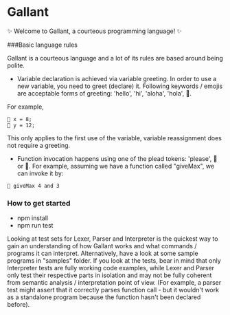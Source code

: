 # Gallant

✨ Welcome to Gallant, a courteous programming language! ✨

###Basic language rules

Gallant is a courteous language and a lot of its rules are based around being polite.

- Variable declaration is achieved via variable greeting. In order to use a new variable, you need to greet (declare) it.
Following keywords / emojis are acceptable forms of greeting: 'hello', 'hi', 'aloha', 'hola', 👋.

For example,

```
👋 x = 8;
👋 y = 12;
```
This only applies to the first use of the variable, variable reassignment does not require a greeting.

- Function invocation happens using one of the plead tokens: 'please', 🙏 or 🥺. For example, assuming we
have a function called "giveMax", we can invoke it by:

```🙏 giveMax 4 and 3```

### How to get started

- npm install
- npm run test

Looking at test sets for Lexer, Parser and Interpreter is the quickest way to gain an understanding of how 
Gallant works and what commands / programs it can interpret. Alternatively, have a look at some sample programs
in "samples" folder. If you look at the tests, bear in mind that only Interpreter tests are fully working code examples, 
while Lexer and Parser only test their respective parts in isolation and may not be fully coherent from semantic analysis
 / interpretation point of view.
(For example, a parser test might assert that it correctly parses function call - but it wouldn't work as a 
standalone program because the function hasn't been declared before). 

